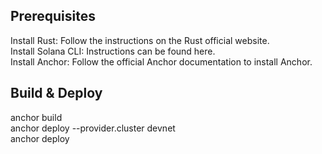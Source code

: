 ## Prerequisites  
Install Rust: Follow the instructions on the Rust official website.<br /> 
Install Solana CLI: Instructions can be found here.<br /> 
Install Anchor: Follow the official Anchor documentation to install Anchor.
<br /> 

## Build & Deploy
anchor build<br /> 
anchor deploy --provider.cluster devnet<br /> 
anchor deploy<br /> 
